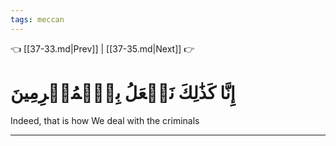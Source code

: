 ```yaml
---
tags: meccan
---
```


👈 [[37-33.md|Prev]] | [[37-35.md|Next]] 👉

# إِنَّا كَذَٰلِكَ نَفۡعَلُ بِٱلۡمُجۡرِمِينَ

Indeed, that is how We deal with the criminals

---

